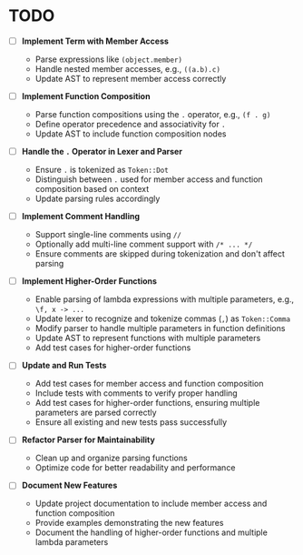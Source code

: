 # TODO

- [ ] **Implement Term with Member Access**

  - Parse expressions like `(object.member)`
  - Handle nested member accesses, e.g., `((a.b).c)`
  - Update AST to represent member access correctly

- [ ] **Implement Function Composition**

  - Parse function compositions using the `.` operator, e.g., `(f . g)`
  - Define operator precedence and associativity for `.`
  - Update AST to include function composition nodes

- [ ] **Handle the `.` Operator in Lexer and Parser**

  - Ensure `.` is tokenized as `Token::Dot`
  - Distinguish between `.` used for member access and function composition based on context
  - Update parsing rules accordingly

- [ ] **Implement Comment Handling**

  - Support single-line comments using `//`
  - Optionally add multi-line comment support with `/* ... */`
  - Ensure comments are skipped during tokenization and don't affect parsing

- [ ] **Implement Higher-Order Functions**

  - Enable parsing of lambda expressions with multiple parameters, e.g., `\f, x -> ...`
  - Update lexer to recognize and tokenize commas (`,`) as `Token::Comma`
  - Modify parser to handle multiple parameters in function definitions
  - Update AST to represent functions with multiple parameters
  - Add test cases for higher-order functions

- [ ] **Update and Run Tests**

  - Add test cases for member access and function composition
  - Include tests with comments to verify proper handling
  - Add test cases for higher-order functions, ensuring multiple parameters are parsed correctly
  - Ensure all existing and new tests pass successfully

- [ ] **Refactor Parser for Maintainability**

  - Clean up and organize parsing functions
  - Optimize code for better readability and performance

- [ ] **Document New Features**
  - Update project documentation to include member access and function composition
  - Provide examples demonstrating the new features
  - Document the handling of higher-order functions and multiple lambda parameters
